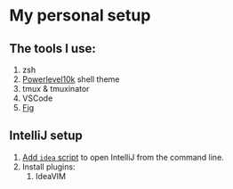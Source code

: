 # My personal setup

## The tools I use:

1. zsh
2. [Powerlevel10k](https://github.com/romkatv/powerlevel10k) shell theme
3. tmux & tmuxinator
4. VSCode
5. [Fig](https://fig.io/)

## IntelliJ setup

1. [Add `idea` script][script] to open IntelliJ from the command line.
2. Install plugins:
   1. IdeaVIM

[script]: https://www.jetbrains.com/help/idea/working-with-the-ide-features-from-command-line.html#toolbox
